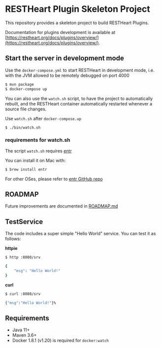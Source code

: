 # RESTHeart Plugin Skeleton Project

This repository provides a skeleton project to build RESTHeart Plugins.

Documentation for plugins development is available at [https://restheart.org/docs/plugins/overview/](https://restheart.org/docs/plugins/overview/).

## Start the server in development mode

Use the `docker-compose.yml` to start RESTHeart in development mode, i.e. with the JVM allowed to be remotely debugged on port 4000

```bash
$ mvn package
$ docker-compose up
```

You can also use the `watch.sh` script, to have the project to automatically rebuilt, and the RESTHeart container automatically restarted whenever a source file changes.

Use `watch.sh` after `docker-compose.up`

```bash
$ ./bin/watch.sh
```

### requirements for watch.sh

The script `watch.sh` requires [entr](https://github.com/eradman/entr)

You can install it on Mac with:

```bash
$ brew install entr
```

For other OSes, please refer to [entr GitHub repo](https://github.com/eradman/entr)

## ROADMAP

Future improvements are documented in [ROADMAP.md](ROADMAP.md)

## TestService

The code includes a super simple "Hello World" service. You can test it as follows:

**httpie**

```bash
$ http :8080/srv

{
    "msg": "Hello World!"
}
```

**curl**

```bash
$ curl :8080/srv

{"msg":"Hello World!"}%
```

## Requirements

- Java 11+
- Maven 3.6+
- Docker 1.8.1 (v1.20) is required for `docker:watch`